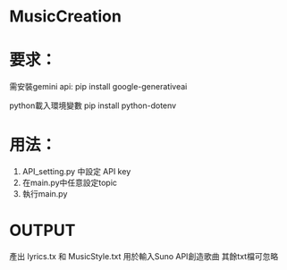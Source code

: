 # MusicCreation
# 要求：
需安裝gemini api:
pip install google-generativeai

python載入環境變數
pip install python-dotenv

# 用法：
1. API_setting.py 中設定 API key
2. 在main.py中任意設定topic
3. 執行main.py

# OUTPUT
產出 lyrics.tx 和 MusicStyle.txt 用於輸入Suno API創造歌曲
其餘txt檔可忽略

